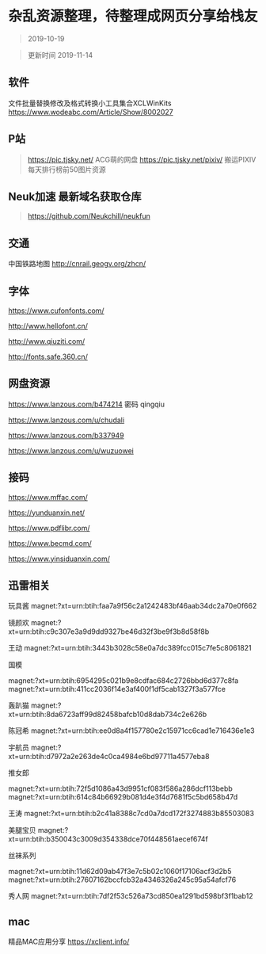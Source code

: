 # 杂乱资源整理，待整理成网页分享给栈友

> 2019-10-19

> 更新时间  2019-11-14

## 软件

文件批量替换修改及格式转换小工具集合XCLWinKits   https://www.wodeabc.com/Article/Show/8002027

## P站

> https://pic.tjsky.net/
> ACG萌的网盘
> https://pic.tjsky.net/pixiv/
> 搬运PIXIV每天排行榜前50图片资源

## Neuk加速 最新域名获取仓库

> https://github.com/Neukchill/neukfun

## 交通

中国铁路地图    http://cnrail.geogv.org/zhcn/

## 字体

https://www.cufonfonts.com/

http://www.hellofont.cn/

http://www.qiuziti.com/

http://fonts.safe.360.cn/

## 网盘资源

https://www.lanzous.com/b474214  密码 qingqiu

https://www.lanzous.com/u/chudali

https://www.lanzous.com/b337949

https://www.lanzous.com/u/wuzuowei

## 接码

https://www.mffac.com/

https://yunduanxin.net/

https://www.pdflibr.com/

https://www.becmd.com/

https://www.yinsiduanxin.com/

## 迅雷相关

玩具酱  magnet:?xt=urn:btih:faa7a9f56c2a1242483bf46aab34dc2a70e0f662

镜颜欢   magnet:?xt=urn:btih:c9c307e3a9d9dd9327be46d32f3be9f3b8d58f8b

王动   magnet:?xt=urn:btih:3443b3028c58e0a7dc389fcc015c7fe5c8061821

国模

magnet:?xt=urn:btih:6954295c021b9e8cdfac684c2726bbd6d377c8fa
magnet:?xt=urn:btih:411cc2036f14e3af400f1df5cab1327f3a577fce

轰趴猫   magnet:?xt=urn:btih:8da6723aff99d82458bafcb10d8dab734c2e626b

陈冠希   magnet:?xt=urn:btih:ee0d8a4f157780e2c15971cc6cad1e716436e1e3

宇航员    magnet:?xt=urn:btih:d7972a2e263de4c0ca4984e6bd97711a4577eba8

推女郎

magnet:?xt=urn:btih:72f5d1086a43d9951cf083f586a286dcf113bebb
magnet:?xt=urn:btih:614c84b66929b081d4e3f4d7681f5c5bd658b47d

王涛   magnet:?xt=urn:btih:b2c41a8388c7cd0a7dcd172f3274883b85503083

美腿宝贝   magnet:?xt=urn:btih:b350043c3009d354338dce70f448561aecef674f

丝袜系列

magnet:?xt=urn:btih:11d62d09ab47f3e7c5b02c1060f17106acf3d2b5
magnet:?xt=urn:btih:27607162bccfcb32a4346326a245c95a54afcf76

秀人网    magnet:?xt=urn:btih:7df2f53c526a73cd850ea1291bd598bf3f1bab12


## mac

精品MAC应用分享   https://xclient.info/